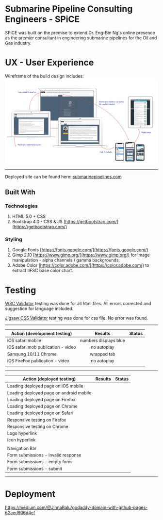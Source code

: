 # Submarine Pipeline Consulting Engineers - SPiCE

SPiCE was built on the premise to extend Dr. Eng-Bin Ng's online presence as the premier consultant in engineering submarine pipelines for the Oil and Gas industry.

# UX - User Experience

Wireframe of the build design includes:
![Wireframe](readme/spice.001.jpeg)

<hr>

Deployed site can be found here: [submarinepipelines.com](https://submarinepipelines.com)


## Built With 
### Technologies
1. HTML 5.0 + CSS
2. Bootstrap 4.0 - CSS & JS [https://getbootstrap.com/](https://getbootstrap.com/)

### Styling
1. Google Fonts [https://fonts.google.com/](https://fonts.google.com/)
2. Gimp 2.10 [https://www.gimp.org/](https://www.gimp.org/) for image manipulation - alpha channels / gamma backgrounds.
3. Adobe Color [https://color.adobe.com/](https://color.adobe.com/) to extract IIFSC base color chart.


# Testing

[W3C Validator](https://validator.w3.org/) testing was done for all html files. All errors corrected and suggestion for language included. 

[Jigsaw CSS Validator](https://jigsaw.w3.org/css-validator/) testing was done for css file. No error was found.

<hr>

| Action (development testing)             | Results              | Status  |
| -----------------------------------------|:--------------------:|---------|
| iOS safari mobile                        | numbers displays blue|         |
| iOS safari mob publication - video       | no autoplay          |         |
| Samsung 10/11 Chrome                     | wrapped tab          |         |                 
| iOS FireFox publication - video          | no autoplay          |         |
|                                          |                      |         |

<hr>

| Action (deployed testing)                | Results          | Status   |
| -----------------------------------------|:----------------:|----------|
| Loading deployed page on iOS mobile      |                  |          |
| Loading deployed page on android mobile  |                  |          |
| Loading deployed page on Firefox         |                  |          |
| Loading deployed page on Chrome          |                  |          |
| Loading deployed page on Safari          |                  |          |
| Responsive testing on Firefox            |                  |          |
| Responsive testing on Chrome             |                  |          |
| Logo hyperlink                           |                  |          |
| Icon hyperlink                           |                  |          |
|                                          |                  |          |
| Navigation Bar                           |                  |          |
| Form submissions - invalid response      |                  |          |
| Form submissions - empty form            |                  |          |
| Form submissions - submit                |                  |          |

<hr>



# Deployment
https://medium.com/@JinnaBalu/godaddy-domain-with-github-pages-62aed906d4ef


